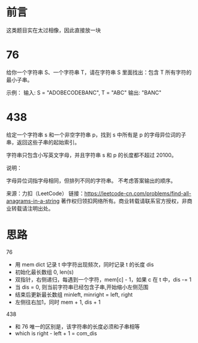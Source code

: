 # 前言
这类题目实在太过相像，因此直接放一块


# 76
给你一个字符串 S、一个字符串 T，请在字符串 S 里面找出：包含 T 所有字符的最小子串。
>
示例：
输入: S = "ADOBECODEBANC", T = "ABC"
输出: "BANC"

# 438
给定一个字符串 s 和一个非空字符串 p，找到 s 中所有是 p 的字母异位词的子串，返回这些子串的起始索引。

字符串只包含小写英文字母，并且字符串 s 和 p 的长度都不超过 20100。

说明：

字母异位词指字母相同，但排列不同的字符串。
不考虑答案输出的顺序。

来源：力扣（LeetCode）
链接：https://leetcode-cn.com/problems/find-all-anagrams-in-a-string
著作权归领扣网络所有。商业转载请联系官方授权，非商业转载请注明出处。

# 思路
76
- 用 mem dict 记录 t 中字符出现频次，同时记录 t 的长度 dis
- 初始化最长数组 0, len(s)
- 双指针，右侧递归，每遇到一个字符，mem[c] - 1，如果 c 在 t 中，dis -= 1
- 当 dis = 0, 则当前字符串已经包含子串,开始缩小左侧范围
- 结束后更新最长数组 minleft, minright = left, right
- 左侧往右加1，同时 mem + 1, dis + 1

438
- 和 76 唯一的区别是，该字符串的长度必须和子串相等
- which is right - left + 1 = com_dis
